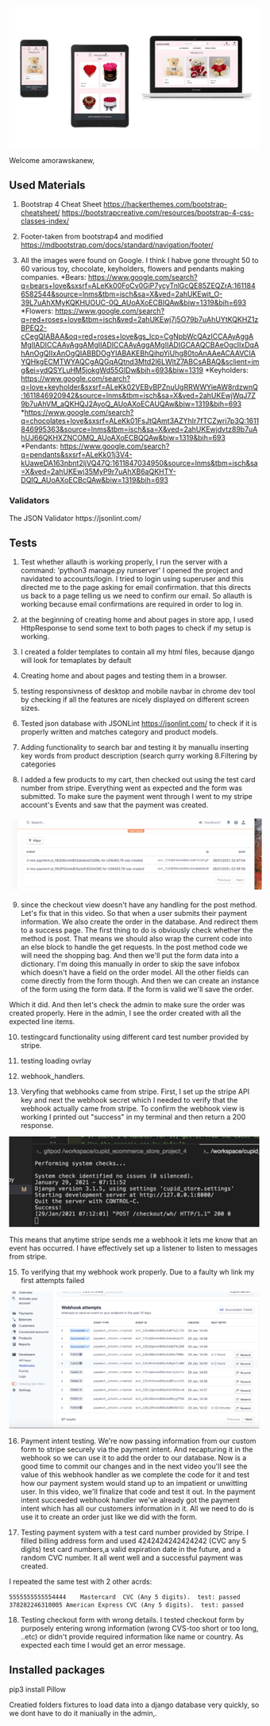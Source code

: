 <img src='/media/ReadMe_image.jpg' style="margin: 0;">

Welcome amorawskanew,

<h2>Used Materials</h2>

1. Bootstrap 4 Cheat Sheet
https://hackerthemes.com/bootstrap-cheatsheet/
https://bootstrapcreative.com/resources/bootstrap-4-css-classes-index/

2. Footer-taken from bootstrap4 and modified
https://mdbootstrap.com/docs/standard/navigation/footer/

3. All the images were found on Google. I think I habve gone throught 50 to 60 various toy, chocolate, keyholders, flowers and pendants making companies.
    *Bears:  https://www.google.com/search?q=bears+love&sxsrf=ALeKk00FoCv0GiP7ycyTnlGcQE85ZEQZrA:1611846582544&source=lnms&tbm=isch&sa=X&ved=2ahUKEwit_O-39L7uAhXMyKQKHUOUC-0Q_AUoAXoECBIQAw&biw=1319&bih=693
    *Flowers:  https://www.google.com/search?q=red+roses+love&tbm=isch&ved=2ahUKEwj7j5O79b7uAhUYtKQKHZ1zBPEQ2-cCegQIABAA&oq=red+roses+love&gs_lcp=CgNpbWcQAzICCAAyAggAMgIIADICCAAyAggAMgIIADICCAAyAggAMgIIADIGCAAQCBAeOgcIIxDqAhAnOgQIIxAnOgQIABBDOgYIABAKEBhQihpYiUhg80toAnAAeACAAVCIAYQHkgECMTWYAQCgAQGqAQtnd3Mtd2l6LWltZ7ABCsABAQ&sclient=img&ei=ydQSYLuHM5jokgWd55GIDw&bih=693&biw=1319
    *Keyholders: https://www.google.com/search?q=love+keyholder&sxsrf=ALeKk02VEBvBPZnuUgRRWWYieAW8rdzwnQ:1611846920942&source=lnms&tbm=isch&sa=X&ved=2ahUKEwjWqJ7Z9b7uAhVM_aQKHQJ2AyoQ_AUoAXoECAUQAw&biw=1319&bih=693
    *https://www.google.com/search?q=chocolates+love&sxsrf=ALeKk01FsJtQAmt3AZYhIr7fTCZwri7p3Q:1611846995363&source=lnms&tbm=isch&sa=X&ved=2ahUKEwjdvtz89b7uAhUJ66QKHXZNCOMQ_AUoAXoECBQQAw&biw=1319&bih=693
    *Pendants: https://www.google.com/search?q=pendants&sxsrf=ALeKk01j3V4-kUaweDA163nbnt2ljVQ47Q:1611847034950&source=lnms&tbm=isch&sa=X&ved=2ahUKEwj35MyP9r7uAhXB6aQKHTY-DQIQ_AUoAXoECBcQAw&biw=1319&bih=693



<h3>Validators</h3>
The JSON Validator  https://jsonlint.com/






<h2>Tests</h2>

1. Test whether allauth is working properly, I run the server with a command: 'python3 manage.py runserver'
I opened the project and navidated to accounts/login. I tried to login using superuser and this directed me to the page asking for email confirmation. that this directs us back to a page telling us we need to confirm our email. So allauth is working because email confirmations are required in order to log in.

2. at the beginning of creating home and about pages in store app, I used HttpResponse to send some text to both pages to check if my setup is working.

3. I created a folder templates to contain all my html files, because django will look for temaplates by default

4. Creating home and about pages and testing them in a browser.

5. testing responsivness of desktop and mobile navbar in chrome dev tool by checking if all the features are nicely displayed on different screen sizes.

6. Tested json database with JSONLint https://jsonlint.com/ to check if it is properly written and matches category and product models.
7. Adding functionality to search bar and testing it by manuallu inserting key words from product description (search qurry working
8.Filtering by categories

8. I added a few products to my cart, then checked out
 using the test card number from stripe.
Everything went as expected and the form was submitted.
To make sure the payment went through I went to my stripe account's Events and saw that the payment was created.

<img src='/media/stripe_1.png' style="padding: 5px;">



9. since the checkout view doesn't have any handling for the post method.
Let's fix that in this video. So that when a user submits their payment information.
We also create the order in the database.
And redirect them to a success page.
The first thing to do is obviously check whether the method is post.
That means we should also wrap the current code into an else block to
handle the get requests.
In the post method code we will need the shopping bag.
And then we'll put the form data into a dictionary.
I'm doing this manually in order to skip the save infobox
which doesn't have a field on the order model.
All the other fields can come directly from the form though.
And then we can create an instance of the form using the form data.
If the form is valid we'll save the order.

Which it did.
And then let's check the admin to make sure the order was created properly.
Here in the admin, I see the order created with all the expected line items.

10. testingcard functionality using different card test number provided by stripe.

11. testing loading ovrlay

13. webhook_handlers. 

14. Veryfing that webhooks came from stripe. First, I set up the stripe API key and next
the webhook secret which I needed to verify that the webhook actually came from stripe.
To confirm the webhook view is working I printed out "success" in my terminal and then return a 200 response.

<img src='/media/webhooks.png' style="margin: 0;">

This means that anytime stripe sends me a webhook it lets me know that an event has occurred.
I have effectively set up a listener to listen to messages from stripe.

15. To verifying that my webhook work properly. Due to a faulty wh link my first attempts failed

<img src='/media/webhooks_attemps.png' style="margin: 0;">

16. Payment intent testing.    We're now passing information from our custom form to stripe securely
via the payment intent.
And recapturing it in the webhook so we can use it to add the order to our database.
Now is a good time to commit our changes and in the next video you'll
see the value of this webhook handler as
we complete the code for it and test how our payment system would stand up to an
impatient or unwitting user.
In this video, we'll finalize that code and test it out.
In the payment intent succeeded webhook handler we've already got the payment intent
which has all our customers information in it.
All we need to do is use it to create an order just like we did with the form.


17. Testing payment system with a test card number provided by Stripe.
I filled billing address form and used 4242424242424242 (CVC any 5 digits) test card numbers,a valid expiration date in the future, and a random CVC number. It all went well and a successful payment was created.

I repeated the same test with 2 other acrds:

    5555555555554444	Mastercard  CVC (Any 5 digits).  test: passed
    378282246310005	American Express CVC (Any 5 digits).  test: passed

 18. Testing checkout form with wrong details. I tested checkout form by purposely entering wrong information (wrong CVS-too short or too long, ..etc) or didn't provide required information like name or country. As expected each time I would get an error message.



<h2>Installed packages</h2>
pip3 install Pillow

Creatied folders fixtures to load data into a django database very quickly, so we dont have to do it maniually in the admin,.